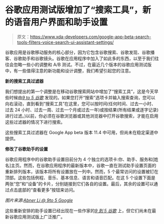 # 谷歌应用测试版增加了“搜索工具”，新的语音用户界面和助手设置

> 原文：<https://www.xda-developers.com/google-app-beta-search-tools-filters-voice-search-ui-assistant-settings/>

谷歌应用是谷歌移动服务的核心部分，因为它包含谷歌搜索、谷歌发现、谷歌播客、谷歌助手和谷歌镜头。谷歌在应用程序中加入了如此多的东西，以至于我们往往会忽略一些小的调整和 A/B 测试。不过，在最近几个版本的谷歌应用测试版中，有一些值得注意的新功能和设计调整，我们希望引起您的注意。

**新的搜索工具过滤器**

我们想提出的第一个调整是在移动谷歌搜索网站中增加了“搜索工具”，这是今天早些时候由[*9 to 5 谷歌*](https://9to5google.com/2020/04/10/google-search-tools-android/) 发现的。如果您打开“搜索”选项卡并输入搜索查询，您可以向右滚动，直到看到“搜索工具”在这里，您可以按时间(任何时间、过去一小时、过去 24 小时、过去一周、过去一个月或过去一年)或按结果(所有结果或逐字记录)进行过滤。)以前，你必须在谷歌浏览器或其他浏览器中打开谷歌搜索，才能在启用这些过滤器的情况下进行搜索。

这些搜索工具过滤器在 Google App beta 版本 11.4 中可用，但尚未在稳定渠道中提供。

**修改了谷歌助手的设置**

谷歌应用程序中的谷歌助手设置目前分为 4 个独立的选项卡:你、助手、服务和[姓名]主页。然而，在谷歌应用程序的最新版本中，谷歌一直在测试助手设置页面的重新排列版本，该版本将所有设置放在一列中。然而，5 个最常访问的设置被钉在顶部。这些包括例程、音乐、基本信息、语言和语音匹配。在这 5 个设置下面是两张“您”和“设备”的卡片，分别链接到它们各自的设置。最后，其余的设置可以通过点击底部的“查看更多”按钮来访问。

*图片来源:[Abner Li @ 9to 5 Google](https://9to5google.com/2020/04/08/google-assistant-settings-android/)*

这些重新安排的助手设置已经出现在一些作家的[*9 到 5 谷歌*](https://9to5google.com/2020/04/08/google-assistant-settings-android/) 上，但它们尚未在最新谷歌应用测试版上广泛推广。
